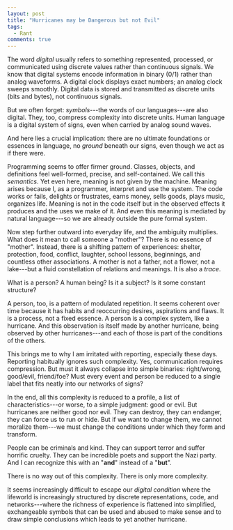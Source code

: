 ```yaml
---
layout: post
title: "Hurricanes may be Dangerous but not Evil"
tags: 
  - Rant
comments: true
---
```


The word *digital* usually refers to something represented, processed, or communicated using discrete values rather than continuous signals.
We know that digital systems encode information in binary (0/1) rather than analog waveforms. A digital clock displays exact numbers; an analog clock sweeps smoothly. Digital data is stored and transmitted as discrete units (bits and bytes), not continuous signals.

But we often forget: *symbols*---the words of our languages---are also digital. They, too, compress complexity into discrete units. Human language is a digital system of signs, even when carried by analog sound waves.

And here lies a crucial implication: there are no ultimate foundations or essences in language, no *ground* beneath our signs, even though we act as if there were.

Programming seems to offer firmer ground. Classes, objects, and definitions feel well-formed, precise, and self-contained. We call this *semantics*. Yet even here, meaning is not given by the machine. Meaning arises because I, as a programmer, interpret and use the system. The code works or fails, delights or frustrates, earns money, sells goods, plays music, organizes life. Meaning is not in the code itself but in the observed effects it produces and the uses we make of it. And even this meaning is mediated by natural language---so we are already outside the pure formal system.

Now step further outward into everyday life, and the ambiguity multiplies. What does it mean to call someone a "mother"? There is no essence of "mother". Instead, there is a shifting pattern of experiences: shelter, protection, food, conflict, laughter, school lessons, beginnings, and countless other associations. A mother is not a father, not a flower, not a lake---but a fluid constellation of relations and meanings. It is also a *trace*.

What is a person? A human being?
Is it a subject?
Is it some constant structure?

A person, too, is a pattern of modulated repetition.
It seems coherent over time because it has habits and reoccurring desires, aspirations and flaws.
It is a process, not a fixed essence.
A person is a complex system, like a hurricane. 
And this observation is itself made by another hurricane, being observed by other hurricanes---and each of those is part of the conditions of the others.

This brings me to why I am irritated with reporting, especially these days. Reporting habitually ignores such complexity. Yes, communication requires compression. But must it always collapse into simple binaries: right/wrong, good/evil, friend/foe? Must every event and person be reduced to a single label that fits neatly into our networks of signs?

In the end, all this complexity is reduced to a profile, a list of characteristics---or worse, to a simple judgment: good or evil. But hurricanes are neither good nor evil. They can destroy, they can endanger, they can force us to run or hide. But if we want to change them, we cannot moralize them---we must change the conditions under which they form and transform.

People can be criminals and kind. They can support terror and suffer horrific cruelty. They can be incredible poets and support the Nazi party. And I can recognize this with an "**and**" instead of a "**but**".

There is no way out of this complexity. There is only more complexity.

<!--
I know it is not possible to report without compression. I am compressing right now. But can't we do better? Must it always be only right and wrong, good and evil, friend and foe? Must every event and every person be collapsed into a single dot that fits neatly into our networks of signs?
 -->
It seems increasingly difficult to escape our *digital condition* where the lifeworld is increasingly structured by discrete representations, code, and networks---where the richness of experience is flattened into simplified, exchangeable symbols that can be used and abused to make sense and to draw simple conclusions which leads to yet another hurricane.